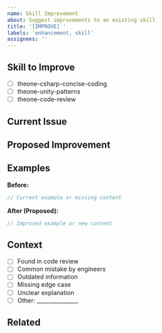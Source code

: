 ```yaml
---
name: Skill Improvement
about: Suggest improvements to an existing skill
title: '[IMPROVE] '
labels: 'enhancement, skill'
assignees: ''
---
```


## Skill to Improve
<!-- Which skill needs improvement? -->
- [ ] theone-csharp-concise-coding
- [ ] theone-unity-patterns
- [ ] theone-code-review

## Current Issue
<!-- What's wrong or could be better? -->

## Proposed Improvement
<!-- How should it be improved? -->

## Examples
<!-- Provide examples of the improvement -->

**Before:**
```csharp
// Current example or missing content
```

**After (Proposed):**
```csharp
// Improved example or new content
```

## Context
<!-- Why is this improvement needed? -->
- [ ] Found in code review
- [ ] Common mistake by engineers
- [ ] Outdated information
- [ ] Missing edge case
- [ ] Unclear explanation
- [ ] Other: _______________

## Related
<!-- Link to related PRs, issues, or code reviews -->
